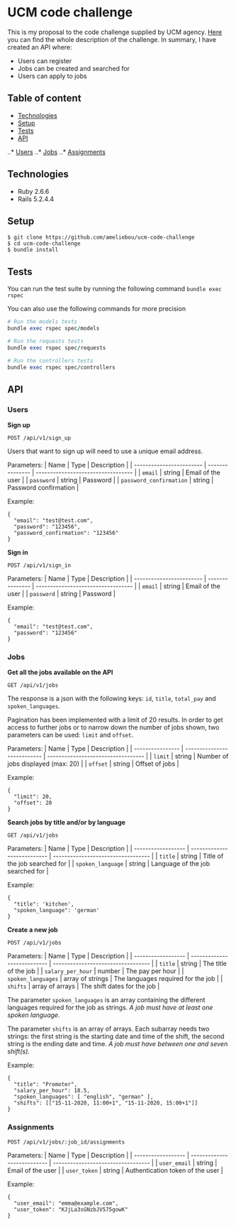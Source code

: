 # UCM code challenge

This is my proposal to the code challenge supplied by UCM agency.
[Here](https://docs.google.com/document/d/11HfJX4YIzdb7UY5oDgi8toa4JObmtuNPNojY8vnEDAM/view) you can find the whole description of the challenge.
In summary, I have created an API where:
* Users can register
* Jobs can be created and searched for
* Users can apply to jobs

## Table of content
* [Technologies](#technologies)
* [Setup](#setup)
* [Tests](#test)
* [API](#api)

..* [Users](#users)
..* [Jobs](#jobs)
..* [Assignments](#assignments)

## Technologies
* Ruby 2.6.6
* Rails 5.2.4.4

## Setup
```
$ git clone https://github.com/ameliebou/ucm-code-challenge
$ cd ucm-code-challenge
$ bundle install
```

## Tests
You can run the test suite by running the following command
`bundle exec rspec`

You can also use the following commands for more precision
```ruby
# Run the models tests
bundle exec rspec spec/models

# Run the requests tests
bundle exec rspec spec/requests

# Run the controllers tests
bundle exec rspec spec/controllers
```

## API

### Users

**Sign up**

`POST /api/v1/sign_up`

Users that want to sign up will need to use a unique email address.

Parameters:
| Name                     | Type            | Description                        |
| ------------------------ | --------------- | ---------------------------------- |
| `email`                  | string          | Email of the user                  |
| `password`               | string          | Password                           |
| `password_confirmation`  | string          | Password confirmation              |

Example:
```
{
  "email": "test@test.com",
  "password": "123456",
  "password_confirmation": "123456"
}
```

**Sign in**

`POST /api/v1/sign_in`

Parameters:
| Name                     | Type            | Description                        |
| ------------------------ | --------------- | ---------------------------------- |
| `email`                  | string          | Email of the user                  |
| `password`               | string          | Password                           |

Example:
```
{
  "email": "test@test.com",
  "password": "123456"
}
```

### Jobs
**Get all the jobs available on the API**

`GET /api/v1/jobs`

The response is a json with the following keys: `id`, `title`, `total_pay` and `spoken_languages`.

Pagination has been implemented with a limit of 20 results. In order to get access to further jobs or to narrow down the number of jobs shown, two parameters can be used: `limit` and `offset`.

Parameters:
| Name             | Type                        | Description                        |
| ---------------- | --------------------------- | ---------------------------------- |
| `limit`          | string                      | Number of jobs displayed (max: 20) |
| `offset`         | string                      | Offset of jobs                     |


Example:
```
{
  "limit": 20,
  "offset": 20
}
```

**Search jobs by title and/or by language**

`GET /api/v1/jobs`

Parameters:
| Name               | Type                        | Description                        |
| ------------------ | --------------------------- | ---------------------------------- |
| `title`            | string                      | Title of the job searched for      |
| `spoken_language`  | string                      | Language of the job searched for   |

Example:
```
{
  "title": 'kitchen',
  "spoken_language": 'german'
}
```

**Create a new job**

`POST /api/v1/jobs`

Parameters:
| Name               | Type                        | Description                        |
| ------------------ | --------------------------- | ---------------------------------- |
| `title`            | string                      | The title of the job               |
| `salary_per_hour`  | number                      | The pay per hour                   |
| `spoken_languages` | array of strings            | The languages required for the job |
| `shifts`           | array of arrays             | The shift dates for the job        |

The parameter `spoken_languages` is an array containing the different languages required for the job as strings. *A job must have at least one spoken language.*

The parameter `shifts` is an array of arrays. Each subarray needs two strings: the first string is the starting date and time of the shift, the second string is the ending date and time. *A job must have between one and seven shift(s).*

Example:
```
{
  "title": "Promoter",
  "salary_per_hour": 18.5,
  "spoken_languages": [ "english", "german" ],
  "shifts": [["15-11-2020, 11:00+1", "15-11-2020, 15:00+1"]]
}
```

### Assignments

`POST /api/v1/jobs/:job_id/assignments`

Parameters:
| Name               | Type                        | Description                        |
| ------------------ | --------------------------- | ---------------------------------- |
| `user_email`       | string                      | Email of the user                  |
| `user_token`       | string                      | Authentication token of the user   |

Example:
```
{
  "user_email": "emma@example.com",
  "user_token": "KJjLa3sGNzbJV575gowK"
}
```
